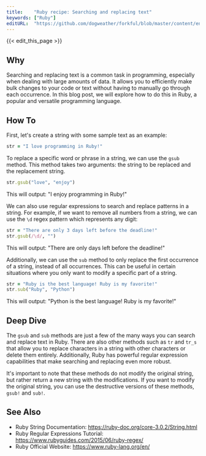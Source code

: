 ```yaml
---
title:    "Ruby recipe: Searching and replacing text"
keywords: ["Ruby"]
editURL:  "https://github.com/dogweather/forkful/blob/master/content/en/ruby/searching-and-replacing-text.md"
---
```


{{< edit_this_page >}}

## Why
Searching and replacing text is a common task in programming, especially when dealing with large amounts of data. It allows you to efficiently make bulk changes to your code or text without having to manually go through each occurrence. In this blog post, we will explore how to do this in Ruby, a popular and versatile programming language.

## How To
First, let's create a string with some sample text as an example:

```Ruby
str = "I love programming in Ruby!"
```

To replace a specific word or phrase in a string, we can use the `gsub` method. This method takes two arguments: the string to be replaced and the replacement string.

```Ruby
str.gsub("love", "enjoy")
```

This will output: "I enjoy programming in Ruby!"

We can also use regular expressions to search and replace patterns in a string. For example, if we want to remove all numbers from a string, we can use the `\d` regex pattern which represents any digit:

```Ruby
str = "There are only 3 days left before the deadline!"
str.gsub(/\d/, "")
```

This will output: "There are only days left before the deadline!"

Additionally, we can use the `sub` method to only replace the first occurrence of a string, instead of all occurrences. This can be useful in certain situations where you only want to modify a specific part of a string.

```Ruby
str = "Ruby is the best language! Ruby is my favorite!"
str.sub("Ruby", "Python")
```

This will output: "Python is the best language! Ruby is my favorite!"

## Deep Dive
The `gsub` and `sub` methods are just a few of the many ways you can search and replace text in Ruby. There are also other methods such as `tr` and `tr_s` that allow you to replace characters in a string with other characters or delete them entirely. Additionally, Ruby has powerful regular expression capabilities that make searching and replacing even more robust.

It's important to note that these methods do not modify the original string, but rather return a new string with the modifications. If you want to modify the original string, you can use the destructive versions of these methods, `gsub!` and `sub!`.

## See Also
- Ruby String Documentation: https://ruby-doc.org/core-3.0.2/String.html
- Ruby Regular Expressions Tutorial: https://www.rubyguides.com/2015/06/ruby-regex/
- Ruby Official Website: https://www.ruby-lang.org/en/
